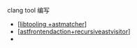 clang tool 编写
- [[libtooling +astmatcher]] 
- [[astfrontendaction+recursiveastvisitor]]
- 

[//begin]: # "Autogenerated link references for markdown compatibility"
[libtooling +astmatcher]: libtooling-astmatcher.md "Libtooling +astmatcher"
[astfrontendaction+recursiveastvisitor]: astfrontendactionrecursiveastvisitor.md "Astfrontendaction+recursiveastvisitor"
[//end]: # "Autogenerated link references"